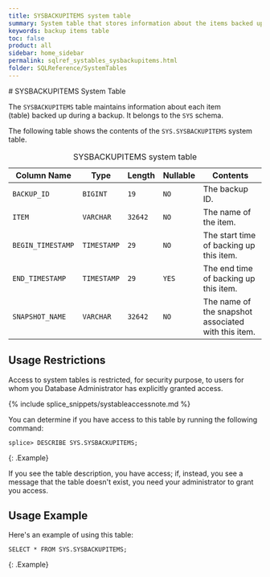 ```yaml
---
title: SYSBACKUPITEMS system table
summary: System table that stores information about the items backed up for each backup job.
keywords: backup items table
toc: false
product: all
sidebar: home_sidebar
permalink: sqlref_systables_sysbackupitems.html
folder: SQLReference/SystemTables
---
```

<section>
<div class="TopicContent" data-swiftype-index="true" markdown="1">
# SYSBACKUPITEMS System Table

The `SYSBACKUPITEMS` table maintains information about each item
(table) backed up during a backup. It belongs to the `SYS` schema.

The following table shows the contents of the `SYS.SYSBACKUPITEMS` system table.

<table>
    <caption>SYSBACKUPITEMS system table</caption>
    <col />
    <col />
    <col />
    <col />
    <col />
    <thead>
        <tr>
            <th>Column Name</th>
            <th>Type</th>
            <th>Length</th>
            <th>Nullable</th>
            <th>Contents</th>
        </tr>
    </thead>
    <tbody>
        <tr>
            <td><code>BACKUP_ID </code></td>
            <td><code>BIGINT</code></td>
            <td><code>19</code></td>
            <td><code>NO</code></td>
            <td>The backup ID.</td>
        </tr>
        <tr>
            <td><code>ITEM</code></td>
            <td><code>VARCHAR</code></td>
            <td><code>32642</code></td>
            <td><code>NO</code></td>
            <td>The name of the item.</td>
        </tr>
        <tr>
            <td><code>BEGIN_TIMESTAMP </code></td>
            <td><code>TIMESTAMP</code></td>
            <td><code>29</code></td>
            <td><code>NO</code></td>
            <td>The start time of backing up this item.</td>
        </tr>
        <tr>
            <td><code>END_TIMESTAMP </code></td>
            <td><code>TIMESTAMP</code></td>
            <td><code>29</code></td>
            <td><code>YES</code></td>
            <td>The end time of backing up this item.</td>
        </tr>
        <tr>
            <td><code>SNAPSHOT_NAME</code></td>
            <td><code>VARCHAR</code></td>
            <td><code>32642</code></td>
            <td><code>NO</code></td>
            <td>The name of the snapshot associated with this item.</td>
        </tr>
    </tbody>
</table>

## Usage Restrictions

Access to system tables is restricted, for security purpose, to users for whom you Database Administrator has explicitly granted access.

{% include splice_snippets/systableaccessnote.md %}

You can determine if you have access to this table by running the following command:

```
splice> DESCRIBE SYS.SYSBACKUPITEMS;
```
{: .Example}

If you see the table description, you have access; if, instead, you see a message that the table doesn't exist, you need your administrator to grant you access.

## Usage Example

Here's an example of using this table:

```
SELECT * FROM SYS.SYSBACKUPITEMS;
```
{: .Example}

</div>
</section>
